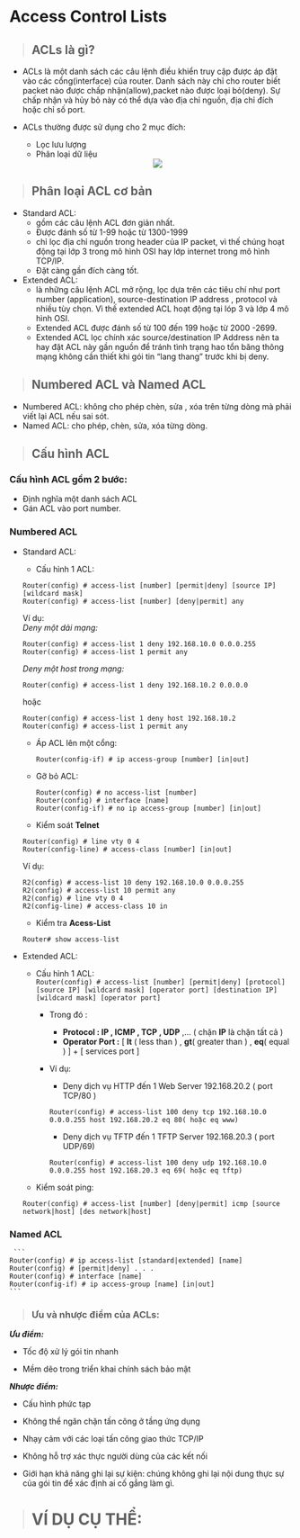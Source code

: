  # Access Control Lists  

> ## ACLs là gì?    
- ACLs là một danh sách các câu lệnh điều khiển truy cập được áp đặt vào các cổng(interface) của router. Danh sách này chỉ cho router biết packet nào được chấp nhận(allow),packet nào được loại bỏ(deny). Sự chấp nhận và hủy bỏ này có thể dựa vào địa chỉ nguồn, địa chỉ đích hoặc chỉ số port.   
- ACLs thường được sử dụng cho 2 mục đích:  
  - Lọc lưu lượng
  - Phân loại dữ liệu   

  <center><img src = "../../../images/CCNA/ACL/acl.png">  


> ## Phân loại ACL cơ bản  
- Standard ACL: 
  - gồm các câu lệnh ACL đơn giản nhất. 
  - Được đánh số từ 1-99 hoặc từ 1300-1999
  - chỉ lọc địa chỉ nguồn trong header của IP packet, vì thế chúng hoạt động tại lớp 3 trong mô hình OSI hay lớp internet trong mô hình TCP/IP.  
  - Đặt càng gần đích càng tốt.  
-  Extended ACL:  
    - là những câu lệnh ACL mở rộng, lọc dựa trên các tiêu chí như port number (application), source-destination IP address , protocol và nhiều tùy chọn. Vì thế extended ACL hoạt động tại lóp 3 và lớp 4 mô hình OSI.    
    - Extended ACL được đánh số từ 100 đến 199  hoặc từ 2000 -2699.  
    - Extended ACL lọc chính xác source/destination IP Address nên ta hay đặt ACL này gần nguồn để tránh tình trạng hao tổn băng thông mạng không cần thiết khi gói tin “lang thang” trước khi bị deny.  
> ## Numbered ACL và Named ACL  
- Numbered ACL: không cho phép chèn, sửa , xóa trên từng dòng mà phải viết lại ACL nếu sai sót.  
- Named ACL: cho phép, chèn, sửa, xóa từng dòng.  
> ## Cấu hình ACL  
### **Cấu hình ACL gồm 2 bước:**
- Định nghĩa một danh sách ACL  
- Gán ACL vào port number.   

### **Numbered ACL**  
- Standard ACL:  
  - Cấu hình 1 ACL:  

  ```
  Router(config) # access-list [number] [permit|deny] [source IP] [wildcard mask]  
  Router(config) # access-list [number] [deny|permit] any   
  ```   
        
     Ví dụ:  
    *Deny một dải mạng:*  
     ``` 
    Router(config) # access-list 1 deny 192.168.10.0 0.0.0.255  
    Router(config) # access-list 1 permit any  
    ```  
    *Deny một host trong mạng:*  
    ``` 
    Router(config) # access-list 1 deny 192.168.10.2 0.0.0.0
    ```

    hoặc 
    ```
    Router(config) # access-list 1 deny host 192.168.10.2
    Router(config) # access-list 1 permit any  
    ```  
  - Áp ACL lên một cổng:  
    ```  
    Router(config-if) # ip access-group [number] [in|out]  
    ```  
  - Gỡ bỏ ACL:  
    ```  
    Router(config) # no access-list [number]  
    Router(config) # interface [name]  
    Router(config-if) # no ip access-group [number] [in|out]    
    ```  
   - Kiểm soát **Telnet**  
    ```  
    Router(config) # line vty 0 4
    Router(config-line) # access-class [number] [in|out]  
    ```   

    Ví dụ: 
    ```   
    R2(config) # access-list 10 deny 192.168.10.0 0.0.0.255  
    R2(config) # access-list 10 permit any
    R2(config) # line vty 0 4
    R2(config-line) # access-class 10 in    
    ```  
   - Kiểm tra **Acess-List**  
    ```  
    Router# show access-list  
    ```  

- Extended ACL:  
  - Cấu hình 1 ACL:  
  `Router(config) # access-list [number] [permit|deny] [protocol] [source IP] [wildcard mask] [operator port] [destination IP] [wildcard mask] [operator port]`  
    - Trong đó :  
      - **Protocol : IP , ICMP , TCP , UDP** ,... ( chặn **IP** là chặn tất cả )
      - **Operator Port :** [ **lt** ( less than ) , **gt**( greater than ) , **eq**( equal ) ] + [ services port ]
    - Ví dụ: 
       - Deny dịch vụ HTTP đến 1 Web Server 192.168.20.2 ( port TCP/80 ) 

       `Router(config) # access-list 100 deny tcp 192.168.10.0 0.0.0.255 host 192.168.20.2 eq 80( hoặc eq www)`

       - Deny dịch vụ TFTP đến 1 TFTP Server 192.168.20.3 ( port UDP/69)

       `Router(config) # access-list 100 deny udp 192.168.10.0 0.0.0.255 host 192.168.20.3 eq 69( hoặc eq tftp)` 
   - Kiểm soát ping: 

    `Router(config) # access-list [number] [deny|permit] icmp [source network|host] [des network|host]`


### **Named ACL**  
     ```  
    Router(config) # ip access-list [standard|extended] [name]
    Router(config) # [permit|deny] . . .
    Router(config) # interface [name]
    Router(config-if) # ip access-group [name] [in|out]  
    ```  


> ### Ưu và nhược điểm của ACLs:  

***Ưu điểm:***

- Tốc độ xử lý gói tin nhanh

- Mềm dẽo trong triển khai chính sách bảo mật

***Nhược điểm:***

- Cấu hình phức tạp

- Không thể ngăn chặn tấn công ở tầng ứng dụng

- Nhạy cảm với các loại tấn công giao thức TCP/IP

- Không hỗ trợ xác thực người dùng của các kết nối

- Giới hạn khả năng ghi lại sự kiện: chúng không ghi lại nội dung thực sự của gói tin để xác định ai cố gắng làm gì.  

 
> # VÍ DỤ CỤ THỂ:
 












